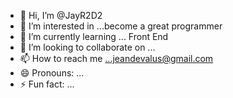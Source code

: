- 👋 Hi, I’m @JayR2D2
- 👀 I’m interested in ...become a great programmer
- 🌱 I’m currently learning ... Front End
- 💞️ I’m looking to collaborate on ...
- 📫 How to reach me ...jeandevalus@gmail.com
- 😄 Pronouns: ...
- ⚡ Fun fact: ...

<!---
JayR2D2/JayR2D2 is a ✨ special ✨ repository because its `README.md` (this file) appears on your GitHub profile.
You can click the Preview link to take a look at your changes.
--->
